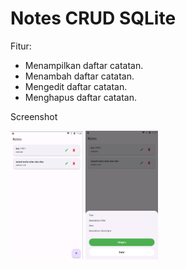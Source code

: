 # Notes CRUD SQLite
 
Fitur:

* Menampilkan daftar catatan.
* Menambah daftar catatan.
* Mengedit daftar catatan.
* Menghapus daftar catatan.


Screenshot

<img src="https://raw.githubusercontent.com/ekohendratno/flutter_crud_sqlite/main/screenshot/img1.png" width="23%"></img> 
<img src="https://raw.githubusercontent.com/ekohendratno/flutter_crud_sqlite/main/screenshot/img2.png" width="23%"></img> 

